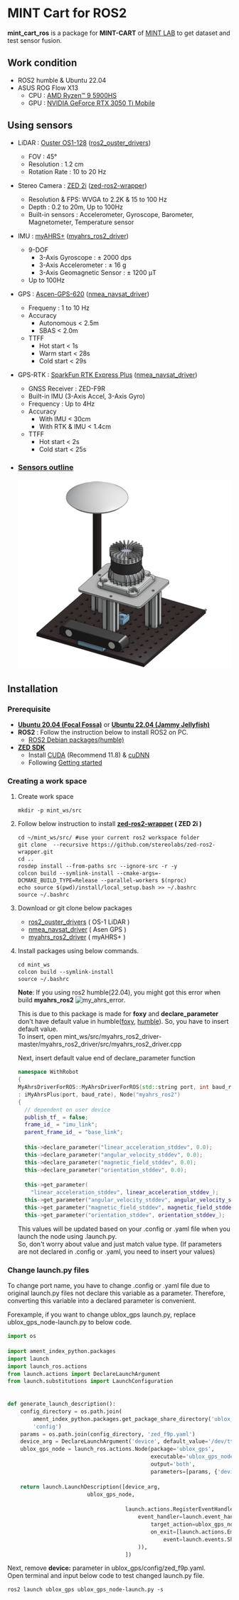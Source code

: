 # MINT Cart for ROS2

**mint_cart_ros** is a package for **MINT-CART** of [MINT LAB](https://mint-lab.github.io/) to get dataset and test sensor fusion.

## Work condition
- ROS2 humble & Ubuntu 22.04
- ASUS ROG Flow X13
  - CPU : [AMD Ryzen™ 9 5900HS](https://www.amd.com/en/products/apu/amd-ryzen-9-5900hs)
  - GPU : [NVIDIA GeForce RTX 3050 Ti Mobile](https://www.notebookcheck.net/NVIDIA-GeForce-RTX-3050-Ti-Laptop-GPU-Benchmarks-and-Specs.527430.0.html)


## Using sensors
  - LiDAR : [Ouster OS1-128](https://www.dataspeedinc.com/app/uploads/2019/10/Ouster-OS1-Datasheet.pdf) ([ros2_ouster_drivers](https://github.com/ros-drivers/ros2_ouster_drivers))
    - FOV : 45°
    - Resolution : 1.2 cm
    - Rotation Rate : 10 to 20 Hz
  - Stereo Camera : [ZED 2i](https://www.stereolabs.com/zed-2i) ([zed-ros2-wrapper](https://github.com/stereolabs/zed-ros2-wrapper))
    - Resolution & FPS: WVGA to 2.2K & 15 to 100 Hz
    - Depth : 0.2 to 20m, Up to 100Hz
    - Built-in sensors : Accelerometer, Gyroscope, Barometer, Magnetometer, Temperature sensor
  - IMU : [myAHRS+](http://withrobot.com/en/sensor/myahrsplus/) ([myahrs_ros2_driver](https://github.com/CLOBOT-Co-Ltd/myahrs_ros2_driver))
    - 9-DOF
      - 3-Axis Gyroscope : ± 2000 dps
      - 3-Axis Accelerometer : ± 16 g
      - 3-Axis Geomagnetic Sensor : ± 1200 μT
    - Up to 100Hz
  - GPS : [Ascen-GPS-620](https://ascenkorea.net/?page_id=690) ([nmea_navsat_driver](https://github.com/ros-drivers/nmea_navsat_driver/tree/ros2))
    - Frequeny : 1 to 10 Hz
    - Accuracy
      - Autonomous < 2.5m
      - SBAS < 2.0m
    - TTFF
      - Hot start < 1s
      - Warm start < 28s
      - Cold start < 29s
  - GPS-RTK : [SparkFun RTK Express Plus](https://www.sparkfun.com/products/18590) ([nmea_navsat_driver](https://github.com/ros-drivers/nmea_navsat_driver/tree/ros2))
    - GNSS Receiver : ZED-F9R
    - Built-in IMU (3-Axis Accel, 3-Axis Gyro)
    - Frequency : Up to 4Hz
    - Accuracy
      - With IMU < 30cm
      - With RTK & IMU < 1.4cm
    - TTFF
      - Hot start < 2s
      - Cold start < 25s
  
  - ### [Sensors outline](https://cad.onshape.com/documents/e604f5206b6b069382c1478e/w/2c3c9b12e499277badf01ed1/e/66ac3166ca2dbf7da4c255b7)
    ![sensors outline](images/Sensors_Outline.png)
## Installation

### Prerequisite
- **[Ubuntu 20.04 (Focal Fossa)](https://releases.ubuntu.com/focal)** or **[Ubuntu 22.04 (Jammy Jellyfish)](https://releases.ubuntu.com/jammy/)**
- **ROS2** : Follow the instruction below to install ROS2 on PC.
  - [ROS2 Debian packages(humble)](https://docs.ros.org/en/humble/Installation/Ubuntu-Install-Debians.html)
- **[ZED SDK](https://www.stereolabs.com/developers/release/)**
  - Install [CUDA](https://developer.nvidia.com/cuda-11-8-0-download-archive) (Recommend 11.8) & [cuDNN](https://developer.nvidia.com/rdp/cudnn-archive)
  - Following [Getting started](https://github.com/stereolabs/zed-sdk#getting-started)

### Creating a work space
1. Create work space
   ```
   mkdir -p mint_ws/src
   ```

2. Follow below instruction to install **[zed-ros2-wrapper](https://github.com/stereolabs/zed-ros2-wrapper) ( ZED 2i )**
    ```
    cd ~/mint_ws/src/ #use your current ros2 workspace folder
    git clone  --recursive https://github.com/stereolabs/zed-ros2-wrapper.git
    cd ..
    rosdep install --from-paths src --ignore-src -r -y
    colcon build --symlink-install --cmake-args=-DCMAKE_BUILD_TYPE=Release --parallel-workers $(nproc)
    echo source $(pwd)/install/local_setup.bash >> ~/.bashrc
    source ~/.bashrc
   ```
3. Download or git clone below packages
   - [ros2_ouster_drivers](https://github.com/ros-drivers/ros2_ouster_drivers/tree/humble) ( OS-1 LiDAR )
   - [nmea_navsat_driver](https://github.com/ros-drivers/nmea_navsat_driver/tree/ros2) ( Asen GPS )
   - [myahrs_ros2_driver](https://github.com/CLOBOT-Co-Ltd/myahrs_ros2_driver) ( myAHRS+ )

4. Install packages using below commands.
    ```
    cd mint_ws
    colcon build --symlink-install
    source ~/.bashrc
    ```

    **Note**: If you using ros2 humble(22.04), you might got this error when build **myahrs_ros2**
    ![my_ahrs_error](images/myahrs_error.png).

    This is due to this package is made for **foxy** and **declare_parameter** don't have default value in humble([foxy](https://docs.ros2.org/foxy/api/rclcpp/classrclcpp_1_1Node.html#a095ea977b26e7464d9371efea5f36c42), [humble](https://docs.ros2.org/foxy/api/rclcpp/classrclcpp_1_1Node.html#a095ea977b26e7464d9371efea5f36c42)). So, you have to insert default value.  
    To insert, open mint_ws/src/myahrs_ros2_driver-master/myahrs_ros2_driver/src/myahrs_ros2_driver.cpp  

    Next, insert default value end of declare_parameter function
    ```c++
    namespace WithRobot
    {
    MyAhrsDriverForROS::MyAhrsDriverForROS(std::string port, int baud_rate)
    : iMyAhrsPlus(port, baud_rate), Node("myahrs_ros2")
    {
      // dependent on user device
      publish_tf_ = false;
      frame_id_ = "imu_link";
      parent_frame_id_ = "base_link";

      this->declare_parameter("linear_acceleration_stddev", 0.0);
      this->declare_parameter("angular_velocity_stddev", 0.0);
      this->declare_parameter("magnetic_field_stddev", 0.0);
      this->declare_parameter("orientation_stddev", 0.0);

      this->get_parameter(
        "linear_acceleration_stddev", linear_acceleration_stddev_);
      this->get_parameter("angular_velocity_stddev", angular_velocity_stddev_);
      this->get_parameter("magnetic_field_stddev", magnetic_field_stddev_);
      this->get_parameter("orientation_stddev", orientation_stddev_);
    ``` 
    This values will be updated based on your .config or .yaml file when you launch the node using .launch.py.  
    So, don't worry about value and just match value type. (If parameters are not declared in .config or .yaml, you need to insert your values)

### Change launch.py files
To change port name, you have to change .config or .yaml file due to original launch.py files not declare this variable as a parameter. Therefore, converting this variable into a declared parameter is convenient.

Forexample, if you want to change ublox_gps launch.py, replace ublox_gps_node-launch.py to below code.
```python
import os

import ament_index_python.packages
import launch
import launch_ros.actions
from launch.actions import DeclareLaunchArgument
from launch.substitutions import LaunchConfiguration


def generate_launch_description():
    config_directory = os.path.join(
        ament_index_python.packages.get_package_share_directory('ublox_gps'),
        'config')
    params = os.path.join(config_directory, 'zed_f9p.yaml')
    device_arg = DeclareLaunchArgument('device', default_value='/dev/ttyACM1')
    ublox_gps_node = launch_ros.actions.Node(package='ublox_gps',
                                             executable='ublox_gps_node',
                                             output='both',
                                             parameters=[params, {'device': LaunchConfiguration('device')}],)

    return launch.LaunchDescription([device_arg,
    				     ublox_gps_node,

                                     launch.actions.RegisterEventHandler(
                                         event_handler=launch.event_handlers.OnProcessExit(
                                             target_action=ublox_gps_node,
                                             on_exit=[launch.actions.EmitEvent(
                                                 event=launch.events.Shutdown())],
                                         )),
                                     ])
```  
Next, remove **device:** parameter in ublox_gps/config/zed_f9p.yaml.  
Open terminal and input below code to test changed launch.py file.
```
ros2 launch ublox_gps ublox_gps_node-launch.py -s
```
